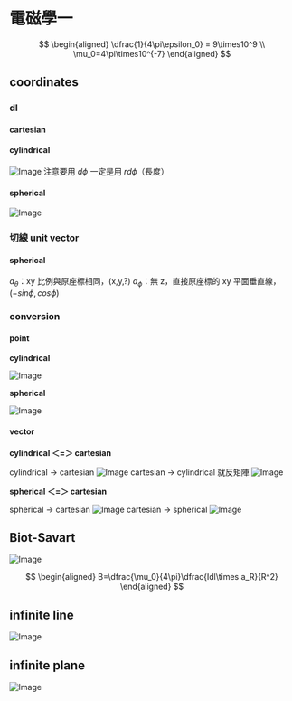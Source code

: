 # 電磁學一

$$
\begin{aligned}
\dfrac{1}{4\pi\epsilon_0} = 9\times10^9 \\
\mu_0=4\pi\times10^{-7} 
\end{aligned}
$$

## coordinates

### dl

#### cartesian

#### cylindrical

![Image](https://i.imgur.com/yIMG8pt.png) 注意要用 $d\phi$ 一定是用 $rd\phi$（長度）

#### spherical

![Image](https://i.imgur.com/j8wNae1.png)

### 切線 unit vector

#### spherical

$a_\theta$：xy 比例與原座標相同，\(x,y,?\) $a_\phi$：無 z，直接原座標的 xy 平面垂直線，\($-sin\phi,cos\phi$\)

### conversion

#### point

**cylindrical**

![Image](https://i.imgur.com/tnKFNmh.png)

**spherical**

![Image](https://i.imgur.com/a09nJP6.png)

#### vector

**cylindrical ＜=＞ cartesian**

cylindrical → cartesian ![Image](https://i.imgur.com/kxZDSYn.png) cartesian → cylindrical 就反矩陣 ![Image](https://i.imgur.com/XKvCB1M.png)

**spherical ＜=＞ cartesian**

spherical → cartesian ![Image](https://i.imgur.com/lJ7HouO.png) cartesian → spherical ![Image](https://i.imgur.com/yKiHIU2.png)

## Biot-Savart

![Image](https://i.imgur.com/W0mDCJH.png)

$$
\begin{aligned}
B=\dfrac{\mu_0}{4\pi}\dfrac{Idl\times a_R}{R^2}
\end{aligned}
$$

## infinite line

![Image](https://i.imgur.com/u0Am448.png)

## infinite plane

![Image](https://i.imgur.com/bP5Ec2E.png)

